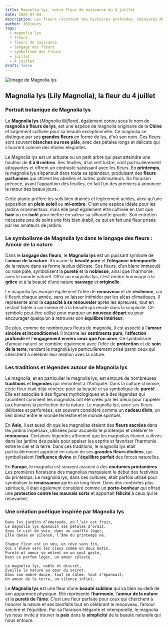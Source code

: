 ```yaml
---
title: Magnolia lys, votre fleur de naissance du 4 juillet
date: 2024-07-04
description: Les fleurs racontent des histoires profondes. Découvrez Magnolia lys, votre fleur de naissance du 4 juillet, ses symboles et récits fascinants. Plongez dans sa signification et son langage unique dans l'art floral.
author: 365jours
tags:
  - magnolia lys
  - fleurs
  - fleurs de naissance
  - langage des fleurs
  - symbolisme des fleurs
  - juillet
  - 4 juillet
draft: false
---
```


![Image de Magnolia lys](https://cdn.pixabay.com/photo/2023/04/24/10/17/flowers-7947730_640.jpg#center)


## Magnolia lys (Lily Magnolia), la fleur du 4 juillet

### Portrait botanique de Magnolia lys

Le **Magnolia lys** (_Magnolia liliiflora_), également connu sous le nom de **magnolia à fleurs de lys**, est une espèce de magnolia originaire de la **Chine** et largement cultivée pour sa beauté exceptionnelle. Ce magnolia se distingue par ses **grandes fleurs** en forme de lys, d'où son nom. Ces fleurs sont souvent **blanches ou rose pâle**, avec des pétales longs et délicats qui s’ouvrent comme des étoiles élégantes.

Le Magnolia lys est un arbuste ou un petit arbre qui peut atteindre une hauteur de **4 à 6 mètres**. Ses feuilles, d’un vert lustré, sont particulièrement attrayantes et offrent un contraste saisissant avec les fleurs. En **printemps**, le magnolia lys s’épanouit dans toute sa splendeur, produisant des **fleurs parfumées** qui attirent les abeilles et autres pollinisateurs. Sa floraison précoce, avant l’apparition des feuilles, en fait l’un des premiers à annoncer le retour des beaux jours.

Cette plante préfère les sols bien drainés et légèrement acides, ainsi qu'une exposition en **plein soleil** ou **mi-ombre**. C'est une espèce idéale pour les jardins ornementaux, mais elle peut également être cultivée en tant que **haie** ou en **isolé** pour mettre en valeur sa silhouette gracile. Son entretien nécessite peu de soins une fois bien établi, ce qui en fait une fleur prisée par les amateurs de jardins.

### Le symbolisme de Magnolia lys dans le langage des fleurs : Amour de la nature

Dans le **langage des fleurs**, le **Magnolia lys** est un puissant symbole de l’**amour de la nature**. Il incarne la **beauté pure** et **l’élégance intemporelle** de la nature dans sa forme la plus délicate. Ses fleurs, d’un blanc immaculé ou rose pâle, symbolisent la **pureté** et la **noblesse**, ainsi que l’harmonie avec le monde naturel. Offrir un magnolia lys, c’est rendre hommage à la **grâce** et à la beauté d’une nature **sauvage** et **originelle**.

Le magnolia lys évoque également l’idée de **renouveau** et de **résilience**, car il fleurit chaque année, sans se laisser intimider par les aléas climatiques. Il représente ainsi la **capacité à se renouveler** après les épreuves, tout en restant fidèle à soi-même et à la beauté qui réside dans la simplicité. Ce symbole peut être utilisé pour marquer un **nouveau départ** ou pour encourager quelqu’un à retrouver son **équilibre intérieur**.

De plus, comme de nombreuses fleurs de magnolia, il est associé à l’**amour sincère et inconditionnel**. Il incarne les **sentiments purs**, l’**affection profonde** et l'**engagement envers ceux que l’on aime**. Ce symbolisme d’amour naturel se combine également avec l'idée de **protection** et de **soin de la terre**, rendant le magnolia lys particulièrement prisé parmi ceux qui cherchent à célébrer leur relation avec la nature.

### Les traditions et légendes autour de Magnolia lys

Le magnolia, et en particulier le magnolia lys, est entouré de nombreuses **traditions** et **légendes** qui remontent à l'Antiquité. Dans la culture chinoise, cette fleur était déjà vénérée pour sa beauté et sa symbolique de **pureté**. Elle est associée à des figures mythologiques et à des légendes qui racontent comment les magnolias ont été créés par les dieux pour rappeler aux humains la perfection de la nature. Le magnolia lys, avec ses fleurs délicates et parfumées, est souvent considéré comme un **cadeau divin**, un lien direct entre le monde terrestre et le monde spirituel.

En **Asie**, il est aussi dit que les magnolias étaient des **fleurs sacrées** dans les jardins impériaux, utilisées pour accueillir le printemps et célébrer le **renouveau**. Certaines légendes affirment que les magnolias étaient cultivés dans les jardins des palais pour apaiser les esprits et favoriser l’harmonie entre le ciel et la terre. Dans ces traditions, le magnolia lys était particulièrement apprécié en raison de ses **grandes fleurs étoilées**, qui symbolisaient l'**influence divine** et l'**équilibre parfait** des forces naturelles.

En **Europe**, le magnolia est souvent associé à des **coutumes printanières**. Les premières floraisons des magnolias marquaient le début des festivités du printemps. Le magnolia lys, dans ces cultures, était parfois utilisé pour symboliser la **renaissance** après un long hiver. Dans des contextes plus spirituels, il était également considéré comme un **porte-bonheur** qui offrait une **protection contre les mauvais sorts** et apportait **félicité** à ceux qui le recevaient.

### Une création poétique inspirée par Magnolia lys

```
Dans les jardins d’émeraude, où l’air est frais,  
Le magnolia lys épanouit ses pétales d’orais.  
Sous le ciel de soie, dans un souffle léger,  
Elle danse en silence, l’âme du printemps né.

Chaque fleur est un vœu, un rêve sans fin,  
Qui s’élève vers les cieux comme un doux matin.  
Pureté et amour se mêlent en un seul geste,  
Dans ce parfum léger, un amour céleste.

Le magnolia lys, noble et discret,  
Éveille la nature au cœur du secret.  
Dans son ombre douce, tout se calme, tout s’épanouit,  
Un amour de la terre, un silence infini.
```

Le **Magnolia lys** est une fleur d’une **beauté sublime** qui va bien au-delà de son apparence physique. Elle représente l’**harmonie**, l’**amour de la nature** et la **pureté de l’âme**. C’est une fleur parfaite pour ceux qui cherchent à honorer la nature et ses bienfaits tout en célébrant le renouveau, l’amour sincère et l’équilibre. Par sa floraison élégante et intemporelle, le magnolia lys nous invite à trouver la **paix** dans la **simplicité** de la beauté naturelle qui nous entoure.


